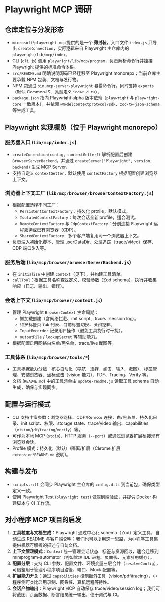 # Playwright MCP 调研

## 仓库定位与分发形态
- `microsoft/playwright-mcp` 提供的是一个 **薄封装**，入口文件 `index.js` 只导出 `createConnection`，实际逻辑来自 Playwright 主仓库内的 `playwright/lib/mcp/index`。
- CLI (`cli.js`) 调用 `playwright/lib/mcp/program`，负责解析命令行并挂接 Playwright 提供的标准命令体系。
- `src/README.md` 明确说明源码已经迁移至 Playwright monorepo；当前仓库主要承载 NPM 包装、文档与发行物。
- NPM 包通过 `bin.mcp-server-playwright` 暴露命令行，同时支持 `exports`（默认 CommonJS、类型定义 `index.d.ts`）。
- `package.json` 指向 Playwright alpha 版本依赖（`playwright` 与 `playwright-core` 一致版本），并依赖 `@modelcontextprotocol/sdk`、`zod-to-json-schema` 等生成工具。

## Playwright 实现概览（位于 Playwright monorepo）
### 服务器入口 (`lib/mcp/index.js`)
- `createConnection(config, contextGetter?)` 解析配置后创建 `BrowserServerBackend`，并通过 `createServer("Playwright", version, backend)` 生成 MCP Server。
- 支持自定义 `contextGetter`，默认使用 `contextFactory` 根据配置创建浏览器上下文。

### 浏览器上下文工厂 (`lib/mcp/browser/browserContextFactory.js`)
- 根据配置选择不同工厂：
  - `PersistentContextFactory`：持久化 profile，默认模式。
  - `IsolatedContextFactory`：每次会话全新 profile，适合测试。
  - `RemoteContextFactory` 与 `CdpContextFactory`：分别连接 Playwright 远程服务或已有浏览器（CDP）。
  - `SharedContextFactory`：多个客户端复用同一个浏览器上下文。
- 负责注入初始化脚本、管理 userDataDir、处理追踪（trace/video）保存、CDP 端口注入等。

### 服务后端 (`lib/mcp/browser/browserServerBackend.js`)
- 在 `initialize` 中创建 `Context`（见下），并构建工具清单。
- `callTool`：根据工具名称查找定义、校验参数（Zod schema），执行并收集响应（日志、输出、错误）。

### 会话上下文 (`lib/mcp/browser/context.js`)
- 管理 Playwright `BrowserContext` 生命周期：
  - 懒加载创建（含网络拦截、init script、trace、session log）。
  - 维护标签页 `Tab` 列表、当前标签切换、关闭逻辑。
  - `InputRecorder` 记录用户操作（避免工具执行时干扰）。
  - `outputFile` / `lookupSecret` 等辅助能力。
- 根据配置启用网络白名单/黑名单、trace/live 截图等。

### 工具体系 (`lib/mcp/browser/tools/*`)
- 工具根据能力分组：核心自动化（导航、选择、点击、输入、截图）、标签管理、安装浏览器、坐标点击（vision 能力）、PDF、Tracing、Verify 等。
- 文档 (`README.md`) 中的工具清单由 `update-readme.js` 读取工具 schema 自动生成，确保与实现同步。

## 配置与运行模式
- CLI 支持丰富参数：浏览器选择、CDP/Remote 连接、白/黑名单、持久化目录、init script、权限、storage state、trace/video 输出、capabilities（`vision`/`pdf`/`tracing`/`verify`）等。
- 可作为本地 MCP (`stdio`)、HTTP 服务（`--port`）或通过浏览器扩展桥接现有浏览器会话。
- Profile 模式：持久化（默认）/隔离/扩展（Chrome 扩展 `extension/README.md` 说明）。

## 构建与发布
- `scripts.roll` 会同步 Playwright 主仓库的 `config.d.ts` 到当前包，确保类型定义一致。
- 使用 Playwright Test (`playwright test`) 做端到端验证，并提供 Docker 构建脚本与 CI 工作流。

## 对小程序 MCP 项目的启发
1. **工具粒度与文档生成**：Playwright 通过中心化 schema（Zod）定义工具，自动生成 README 与客户端说明；我们也可以复用这一思路，为小程序工具集提供机器可解析的描述与自动文档。
2. **上下文管理模式**：`Context` 统一管理会话状态、标签与资源回收，适合迁移到 miniprogram-automator（例如管理 IDE 进程、页面栈、元素引用缓存）。
3. **配置分层**：支持 CLI 参数、配置文件、环境变量三层合并（`resolveConfig`），可借鉴用于管理小程序项目路径、端口、Mock 配置等。
4. **扩展能力开关**：通过 `capabilities` 控制额外工具（vision/pdf/tracing），小程序侧可类比启用录制、网络桩、真机远程等特性。
5. **会话产物输出**：Playwright MCP 自动保存 trace/video/session log；我们可将截图、页面数据、断言结果统一输出，便于调试与 CI。
